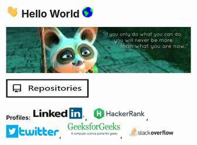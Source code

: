 # <img src="https://github.com/RiturajSaha/RiturajSaha/blob/master/Picx/Hi.gif" width="35px"> **Hello World**&nbsp;<img src="https://github.com/RiturajSaha/RiturajSaha/blob/master/Picx/Earth.gif" width="30px">

![Cover](https://github.com/RiturajSaha/RiturajSaha/blob/master/Picx/cover.jpg)
<p align="center">

<!--
**RiturajSaha/RiturajSaha** is a ✨ _special_ ✨ repository because its `README.md` (this file) appears on your GitHub profile.

Here are some ideas to get you started:

- 🔭 I’m currently working on ...
- 🌱 I’m currently learning ...
- 👯 I’m looking to collaborate on ...
- 🤔 I’m looking for help with ...
- 💬 Ask me about ...
- 📫 How to reach me: ...
- 😄 Pronouns: ...
- ⚡ Fun fact: 
-->
<a href="https://github.com/RiturajSaha?tab=repositories"><img src="https://github.com/RiturajSaha/RiturajSaha/blob/master/Picx/github.png" height="50px" width="225px"></a>
### Profiles: <a href="https://www.linkedin.com/in/rituraj-saha/"><img src="https://github.com/RiturajSaha/RiturajSaha/blob/master/Picx/linkedin.jpg" height="35px" width="145px"></a>,&emsp;<a href="https://www.hackerrank.com/Rituraj_Saha"><img src="https://github.com/RiturajSaha/RiturajSaha/blob/master/Picx/hackerrank.jpg" height="35px" width="145px"></a>,&emsp;<a href="https://twitter.com/Rrajsaha"><img src="https://github.com/RiturajSaha/RiturajSaha/blob/master/Picx/twitter.png" height="35px" width="145px"></a>,&emsp;<a href="https://auth.geeksforgeeks.org/user/riturajsaha/"><img src="https://github.com/RiturajSaha/RiturajSaha/blob/master/Picx/geeksforgeeks.png" height="45px" width="145px"></a>,&emsp;<a href="https://stackoverflow.com/users/11548830/rituraj-saha"><img src="https://github.com/RiturajSaha/RiturajSaha/blob/master/Picx/stackoverflow.png" height="30px" width="125px"></a>



